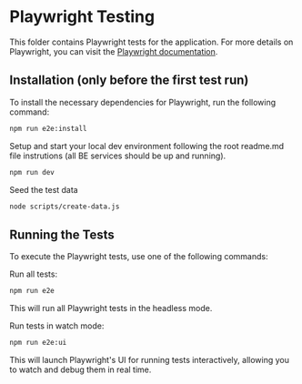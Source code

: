 # Playwright Testing

This folder contains Playwright tests for the application.
For more details on Playwright, you can visit the [Playwright documentation](https://playwright.dev/).

## Installation (only before the first test run)

To install the necessary dependencies for Playwright, run the following command:

```bash
npm run e2e:install
```

Setup and start your local dev environment following the root readme.md file instrutions (all BE services should be up and running).

```bash
npm run dev
```
Seed the test data

```bash
node scripts/create-data.js
```

## Running the Tests

To execute the Playwright tests, use one of the following commands:

Run all tests:

```bash
npm run e2e
```

This will run all Playwright tests in the headless mode.

Run tests in watch mode:

```bash
npm run e2e:ui
```

This will launch Playwright's UI for running tests interactively, allowing you to watch and debug them in real time.
